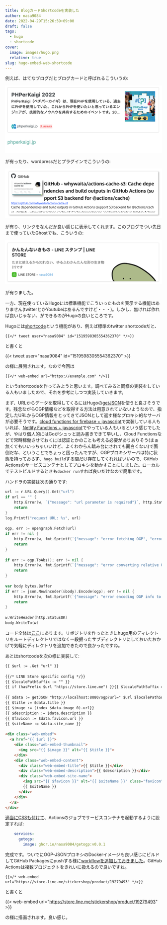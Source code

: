 ```yaml
---
title: BlogカードShortcodeを実装した
author: nasa9084
date: 2022-04-29T15:26:59+09:00
draft: false
tags:
  - hugo
  - shortcode
cover:
  image: images/hugo.png
  relative: true
slug: hugo-embed-web-shortcode
---
```


例えば、はてなブログだとブログカードと呼ばれるこういうの:

![はてなブログのブログカード](images/hatena-web-card.png)

が有ったり、wordpressだとプラグインでこういうの:

![Wordpressのlinkcard](images/wordpress-linkcard.png)

が有り、リンクをなんだか良い感じに表示してくれます。このブログでつい先日まで使っていたGhostでも、こういうの:

![Ghostのbookmark card](images/ghost-bookmark-card.png)

が有りました。

一方、現在使っているHugoには標準機能でこういったものを表示する機能はありません(twitterとかYoutubeはあるんですけど・・・)。しかし、無ければ作れば良いじゃない、ができるのがHugoの良いところです。

Hugoには[shortcode](https://gohugo.io/content-management/shortcodes/)という機能があり、例えば標準のtwitter shortcodeだと、

```
{{</* tweet user="nasa9084" id="1519598305554362370" */>}}
```

と書くと

{{< tweet user="nasa9084" id="1519598305554362370" >}}

の様に展開されます。なので今回は

```
{{</* web-embed url="https://example.com" */>}}
```

というshortcodeを作ってみようと思います。調べてみると同様の実装をしている人もいましたので、それを参考にしつつ実装していきます。

まず、URLからデータを取得してくるにはHugoの[getJSON](https://gohugo.io/templates/data-templates/#get-remote-data)を使うと良さそうです。残念ながらOGP情報などを取得する方法は用意されていないようなので、指定したURLからOGP情報をとってきてJSONとして返す様なプロキシ的なサーバが必要そうです。[cloud functions for firebase + javascript](https://seita.icu/post/hugo-shortcode-web-embed/)で実装している人もいれば、[Netlify Functions + javascript](https://wada.page/post/0003-hugo-blogcard/)でやっている人もいるという感じでしたが、やはり個人的にはGoがシュッと読み書きできて早いし、Cloud Functionsなどで常時稼働させておくには認証とかのことも考える必要がありありそう(まぁ無くてもいいっちゃいいけど、よくわからん踏み台にされても面白くない)で面倒だな、ということでちょっと困ったんですが、OGPプロキシサーバは特に状態を持っておらず、`hugo build`する間だけ存在してくれればいいので、GitHub Actionsのサービスコンテナとしてプロキシを動かすことにしました。ローカルでテストビルドするときも`docker run`すれば良いだけなので簡単です。

ハンドラの実装は次の通りです:

``` go
url := r.URL.Query().Get("url")
if url == "" {
	http.Error(w, `{"message": "url parameter is required"}`, http.StatusBadRequest)
	return
}
log.Printf("request URL: %s", url)

ogp, err := opengraph.Fetch(url)
if err != nil {
	http.Error(w, fmt.Sprintf(`{"message": "error fetching OGP", "error": "%s"}`, err.Error()), http.StatusInternalServerError)
	return
}

if err := ogp.ToAbs(); err != nil {
	http.Error(w, fmt.Sprintf(`{"message": "error converting relative URLs to absolute URLs", "error": "%s"}`, err.Error()), http.StatusInternalServerError)
	return
}

var body bytes.Buffer
if err := json.NewEncoder(&body).Encode(ogp); err != nil {
	http.Error(w, fmt.Sprintf(`{"message": "error encoding OGP info to JSON", "error": "%s"}`, err.Error()), http.StatusInternalServerError)
	return
}

w.WriteHeader(http.StatusOK)
body.WriteTo(w)
```

コード全体は[ここ](https://github.com/nasa9084/blog.web-apps.tech/blob/0eea2254f7650b5a682e568fdc55fbbb9679d913/getogp/main.go)にあります。リポジトリを作ったときにhugo用のディレクトリをルートディレクトリではなく一段掘ったサブディレクトリにしておいたおかげで気軽にディレクトリを追加できたので良かったですね。

あとはshortcodeを次の様に実装して:

``` html
{{ $url := .Get "url" }}

{{/* LINE Store specific config */}}
{{ $localePathSuffix := "" }}
{{ if (hasPrefix $url "https://store.line.me") }}{{ $localePathSuffix = "/ja" }}{{ end }}

{{ $data := getJSON "http://localhost:8080/ogp?url=" $url $localePathSuffix }}
{{ $title := $data.title }}
{{ $image := (index $data.image 0).url}}
{{ $description := $data.description }}
{{ $favicon := $data.favicon.url }}
{{ $siteName := $data.site_name }}

<div class="web-embed">
  <a href="{{ $url }}">
    <div class="web-embed-thumbnail">
      <img src="{{ $image }}" alt="{{ $title }}">
    </div>
    <div class="web-embed-content">
      <div class="web-embed-title">{{ $title }}</div>
      <div class="web-embed-description">{{ $description }}</div>
      <div class="web-embed-site-name">
        <img src="{{ $favicon }}" alt="{{ $siteName }}" class="favicon">
        {{ $siteName }}
      </div>
    </div>
  </a>
</div>
```

[適当にCSSも付けて](https://github.com/nasa9084/blog.web-apps.tech/blob/a147d54390dbe2655f9d0ce216dc956ea6262572/blog.web-apps.tech/assets/css/extended/web-embed.css)、Actionsのジョブでサービスコンテナを起動するように設定すれば:

``` yaml
    services:
      getogp:
        image: ghcr.io/nasa9084/getogp:v0.0.1

```

完成です。ついでにOGP-JSONプロキシのDockerイメージも良い感じにビルドしてGitHub Packagesにpushする様に[workflowを追加しておきました](https://github.com/nasa9084/blog.web-apps.tech/blob/a147d54390dbe2655f9d0ce216dc956ea6262572/.github/workflows/getogp.yaml)。GitHub Actionsは複数プロジェクトをきれいに扱えるので良いですね。

```
{{</* web-embed url="https://store.line.me/stickershop/product/19279493" */>}}
```

と書くと

{{< web-embed url="https://store.line.me/stickershop/product/19279493" >}}

の様に描画されます。良い感じ。
